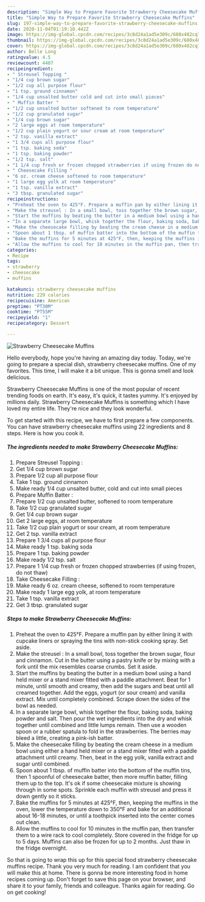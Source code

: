 ```yaml
---
description: "Simple Way to Prepare Favorite Strawberry Cheesecake Muffins"
title: "Simple Way to Prepare Favorite Strawberry Cheesecake Muffins"
slug: 197-simple-way-to-prepare-favorite-strawberry-cheesecake-muffins
date: 2020-11-04T01:19:10.442Z
image: https://img-global.cpcdn.com/recipes/3c8d24a1ad5e309c/680x482cq70/strawberry-cheesecake-muffins-recipe-main-photo.jpg
thumbnail: https://img-global.cpcdn.com/recipes/3c8d24a1ad5e309c/680x482cq70/strawberry-cheesecake-muffins-recipe-main-photo.jpg
cover: https://img-global.cpcdn.com/recipes/3c8d24a1ad5e309c/680x482cq70/strawberry-cheesecake-muffins-recipe-main-photo.jpg
author: Belle Long
ratingvalue: 4.5
reviewcount: 4407
recipeingredient:
- " Streusel Topping "
- "1/4 cup brown sugar"
- "1/2 cup all purpose flour"
- "1 tsp. ground cinnamon"
- "1/4 cup unsalted butter cold and cut into small pieces"
- " Muffin Batter "
- "1/2 cup unsalted butter softened to room temperature"
- "1/2 cup granulated sugar"
- "1/4 cup brown sugar"
- "2 large eggs at room temperature"
- "1/2 cup plain yogurt or sour cream at room temperature"
- "2 tsp. vanilla extract"
- "1 3/4 cups all purpose flour"
- "1 tsp. baking soda"
- "1 tsp. baking powder"
- "1/2 tsp. salt"
- "1 1/4 cup fresh or frozen chopped strawberries if using frozen do not thaw"
- " Cheesecake Filling "
- "6 oz. cream cheese softened to room temperature"
- "1 large egg yolk at room temperature"
- "1 tsp. vanilla extract"
- "3 tbsp. granulated sugar"
recipeinstructions:
- "Preheat the oven to 425°F. Prepare a muffin pan by either lining it with cupcake liners or spraying the tins with non-stick cooking spray. Set aside."
- "Make the streusel : In a small bowl, toss together the brown sugar, flour and cinnamon. Cut in the butter using a pastry knife or by mixing with a fork until the mix resembles coarse crumbs. Set it aside."
- "Start the muffins by beating the butter in a medium bowl using a hand held mixer or a stand mixer fitted with a paddle attachment. Beat for 1 minute, until smooth and creamy, then add the sugars and beat until all creamed together. Add the eggs, yogurt (or sour cream) and vanilla extract. Mix until completely combined. Scrape down the sides of the bowl as needed."
- "In a separate large bowl, whisk together the flour, baking soda, baking powder and salt. Then pour the wet ingredients into the dry and whisk together until combined and little lumps remain. Then use a wooden spoon or a rubber spatula to fold in the strawberries. The berries may bleed a little, creating a pink-ish batter."
- "Make the cheesecake filling by beating the cream cheese in a medium bowl using either a hand held mixer or a stand mixer fitted with a paddle attachment until creamy. Then, beat in the egg yolk, vanilla extract and sugar until combined."
- "Spoon about 1 tbsp. of muffin batter into the bottom of the muffin tins, then 1 spoonful of cheesecake batter, then more muffin batter, filling them up to the top. It&#39;s ok if some cheesecake mixture is showing through in some spots. Sprinkle each muffin with streusel and press it down gently so it sticks."
- "Bake the muffins for 5 minutes at 425°F, then, keeping the muffins in the oven, lower the temperature down to 350°F and bake for an additional about 16-18 minutes, or until a toothpick inserted into the center comes out clean."
- "Allow the muffins to cool for 10 minutes in the muffin pan, then transfer them to a wire rack to cool completely. Store covered in the fridge for up to 5 days. Muffins can also be frozen for up to 2 months. Just thaw in the fridge overnight."
categories:
- Recipe
tags:
- strawberry
- cheesecake
- muffins

katakunci: strawberry cheesecake muffins 
nutrition: 229 calories
recipecuisine: American
preptime: "PT30M"
cooktime: "PT55M"
recipeyield: "1"
recipecategory: Dessert

---
```



![Strawberry Cheesecake Muffins](https://img-global.cpcdn.com/recipes/3c8d24a1ad5e309c/680x482cq70/strawberry-cheesecake-muffins-recipe-main-photo.jpg)

Hello everybody, hope you're having an amazing day today. Today, we're going to prepare a special dish, strawberry cheesecake muffins. One of my favorites. This time, I will make it a bit unique. This is gonna smell and look delicious.

Strawberry Cheesecake Muffins is one of the most popular of recent trending foods on earth. It's easy, it's quick, it tastes yummy. It's enjoyed by millions daily. Strawberry Cheesecake Muffins is something which I have loved my entire life. They're nice and they look wonderful.




To get started with this recipe, we have to first prepare a few components. You can have strawberry cheesecake muffins using 22 ingredients and 8 steps. Here is how you cook it.

<!--inarticleads1-->

##### The ingredients needed to make Strawberry Cheesecake Muffins:

1. Prepare  Streusel Topping :
1. Get 1/4 cup brown sugar
1. Prepare 1/2 cup all purpose flour
1. Take 1 tsp. ground cinnamon
1. Make ready 1/4 cup unsalted butter, cold and cut into small pieces
1. Prepare  Muffin Batter :
1. Prepare 1/2 cup unsalted butter, softened to room temperature
1. Take 1/2 cup granulated sugar
1. Get 1/4 cup brown sugar
1. Get 2 large eggs, at room temperature
1. Take 1/2 cup plain yogurt or sour cream, at room temperature
1. Get 2 tsp. vanilla extract
1. Prepare 1 3/4 cups all purpose flour
1. Make ready 1 tsp. baking soda
1. Prepare 1 tsp. baking powder
1. Make ready 1/2 tsp. salt
1. Prepare 1 1/4 cup fresh or frozen chopped strawberries (if using frozen, do not thaw)
1. Take  Cheesecake Filling :
1. Make ready 6 oz. cream cheese, softened to room temperature
1. Make ready 1 large egg yolk, at room temperature
1. Take 1 tsp. vanilla extract
1. Get 3 tbsp. granulated sugar




<!--inarticleads2-->

##### Steps to make Strawberry Cheesecake Muffins:

1. Preheat the oven to 425°F. Prepare a muffin pan by either lining it with cupcake liners or spraying the tins with non-stick cooking spray. Set aside.
1. Make the streusel : In a small bowl, toss together the brown sugar, flour and cinnamon. Cut in the butter using a pastry knife or by mixing with a fork until the mix resembles coarse crumbs. Set it aside.
1. Start the muffins by beating the butter in a medium bowl using a hand held mixer or a stand mixer fitted with a paddle attachment. Beat for 1 minute, until smooth and creamy, then add the sugars and beat until all creamed together. Add the eggs, yogurt (or sour cream) and vanilla extract. Mix until completely combined. Scrape down the sides of the bowl as needed.
1. In a separate large bowl, whisk together the flour, baking soda, baking powder and salt. Then pour the wet ingredients into the dry and whisk together until combined and little lumps remain. Then use a wooden spoon or a rubber spatula to fold in the strawberries. The berries may bleed a little, creating a pink-ish batter.
1. Make the cheesecake filling by beating the cream cheese in a medium bowl using either a hand held mixer or a stand mixer fitted with a paddle attachment until creamy. Then, beat in the egg yolk, vanilla extract and sugar until combined.
1. Spoon about 1 tbsp. of muffin batter into the bottom of the muffin tins, then 1 spoonful of cheesecake batter, then more muffin batter, filling them up to the top. It&#39;s ok if some cheesecake mixture is showing through in some spots. Sprinkle each muffin with streusel and press it down gently so it sticks.
1. Bake the muffins for 5 minutes at 425°F, then, keeping the muffins in the oven, lower the temperature down to 350°F and bake for an additional about 16-18 minutes, or until a toothpick inserted into the center comes out clean.
1. Allow the muffins to cool for 10 minutes in the muffin pan, then transfer them to a wire rack to cool completely. Store covered in the fridge for up to 5 days. Muffins can also be frozen for up to 2 months. Just thaw in the fridge overnight.




So that is going to wrap this up for this special food strawberry cheesecake muffins recipe. Thank you very much for reading. I am confident that you will make this at home. There is gonna be more interesting food in home recipes coming up. Don't forget to save this page on your browser, and share it to your family, friends and colleague. Thanks again for reading. Go on get cooking!
